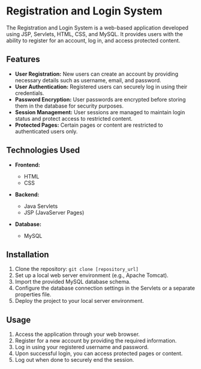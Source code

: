 # Registration and Login System

The Registration and Login System is a web-based application developed using JSP, Servlets, HTML, CSS, and MySQL. It provides users with the ability to register for an account, log in, and access protected content.

## Features

- **User Registration:** New users can create an account by providing necessary details such as username, email, and password.
- **User Authentication:** Registered users can securely log in using their credentials.
- **Password Encryption:** User passwords are encrypted before storing them in the database for security purposes.
- **Session Management:** User sessions are managed to maintain login status and protect access to restricted content.
- **Protected Pages:** Certain pages or content are restricted to authenticated users only.

## Technologies Used

- **Frontend:**
  - HTML
  - CSS

- **Backend:**
  - Java Servlets
  - JSP (JavaServer Pages)

- **Database:**
  - MySQL

## Installation

1. Clone the repository: `git clone [repository_url]`
2. Set up a local web server environment (e.g., Apache Tomcat).
3. Import the provided MySQL database schema.
4. Configure the database connection settings in the Servlets or a separate properties file.
5. Deploy the project to your local server environment.

## Usage

1. Access the application through your web browser.
2. Register for a new account by providing the required information.
3. Log in using your registered username and password.
4. Upon successful login, you can access protected pages or content.
5. Log out when done to securely end the session.

